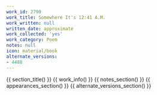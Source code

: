 ```yaml
---
work_id: 2790
work_title: Somewhere It's 12:41 A.M.
work_written: null
written_date: approximate
work_collected: 'yes'
work_category: Poem
notes: null
icon: material/book
alternate_versions:
- 4488
---
```


{{ section_title() }}
{{ work_info() }}
{{ notes_section() }}
{{ appearances_section() }}
{{ alternate_versions_section() }}
